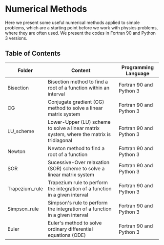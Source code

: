 # Numerical Methods

Here we present some useful numerical methods applied to simple problems, which are a starting point before we work with physics problems, where
they are often used. We present the codes in Fortran 90 and Python 3 versions.

## Table of Contents

<table>
  <thead>
    <tr>
      <th>Folder</th>
      <th>Content</th>
      <th>Programming Language</th>
    </tr>
  </thead>
  <tbody>
    <tr>
      <td>Bisection </td>
      <td>Bisection method to find a root of a function within an interval</td>
      <td>Fortran 90 and Python 3</td>
    </tr>
    <tr>
      <td>CG </td>
      <td>Conjugate gradient (CG) method to solve a linear matrix system</td>
      <td>Fortran 90 and Python 3</td>
    </tr>
    <tr>
      <td>LU_scheme </td>
      <td>Lower-Upper (LU) scheme to solve a linear matrix system, where the matrix is tridiagonal</td>
      <td>Fortran 90 and Python 3</td>
    </tr> 
    <tr>
      <td>Newton </td>
      <td>Newton method to find a root of a function</td>
      <td>Fortran 90 and Python 3</td>
    </tr> 
    <tr>
      <td>SOR </td>
      <td>Sucessive-Over relaxation (SOR) scheme to solve a linear matrix system</td>
      <td>Fortran 90 and Python 3</td>
    </tr> 
    <tr>
      <td>Trapezium_rule </td>
      <td>Trapezium rule to perform the integration of a function in a given interval</td>
      <td>Fortran 90 and Python 3</td>
    </tr> 
    <tr>
      <td>Simpson_rule </td>
      <td>Simpson's rule to perform the integration of a function in a given interval</td>
      <td>Fortran 90 and Python 3</td>
    </tr> 
    <tr>
      <td>Euler </td>
      <td>Euler's method to solve ordinary differential equations (ODE)</td>
      <td>Fortran 90 and Python 3</td>
    </tr>
    
  </tbody>

</table>
